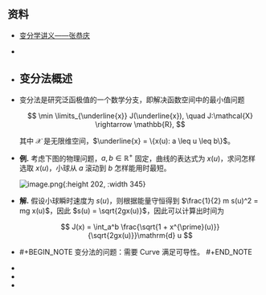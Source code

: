 ## 资料
- [变分学讲义——张恭庆](https://www.123pan.com/s/plj7Vv-2o223.html)
-
- ## 变分法概述
- 变分法是研究泛函极值的一个数学分支，即解决函数空间中的最小值问题
  
  $$ \min \limits_{\underline{x}} J(\underline{x}), \quad J:\mathcal{X} \rightarrow \mathbb{R}, $$
  
  其中 $\mathcal{X}$ 是无限维空间，$\underline{x} = \{x(u): a \leq u \leq b\}$。
- **例.** 考虑下图的物理问题，$a,b \in \mathbb{R}^+$ 固定，曲线的表达式为 $x(u)$，求问怎样选取 $x(u)$，小球从 $a$ 滚动到 $b$ 怎样能用时最短。
  
  ![image.png](../assets/image_1718174013823_0.png){:height 202, :width 345}
- **解.** 假设小球瞬时速度为 $s(u)$，则根据能量守恒得到 $\frac{1}{2} m s(u)^2 = mg x(u)$，因此 $s(u) = \sqrt{2gx(u)}$，因此可以计算出时间为
  
  $$ J(x) = \int_a^b \frac{\sqrt{1 + x^{\prime}(u)}}{\sqrt{2gx(u)}}\mathrm{d} u $$
- #+BEGIN_NOTE
  变分法的问题：需要 Curve 满足可导性。
  #+END_NOTE
-
-
-